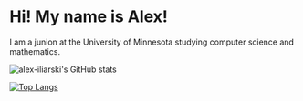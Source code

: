 # Hi! My name is Alex!

I am a junion at the University of Minnesota studying computer science and mathematics.
  
![alex-iliarski's GitHub stats](https://github-readme-stats.vercel.app/api/?username=alex-iliarski&show_icons=true&title_color=fff&icon_color=79ff97&text_color=9f9f9f&bg_color=151515)

[![Top Langs](https://github-readme-stats.vercel.app/api/top-langs/?username=alex-iliarski)](https://github.com/anuraghazra/github-readme-stats)
